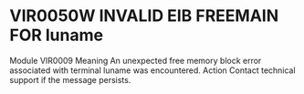 # VIR0050W INVALID EIB FREEMAIN FOR luname
Module
    VIR0009
Meaning
    An unexpected free memory block error associated with terminal luname was encountered.
Action
    Contact technical support if the message persists.
